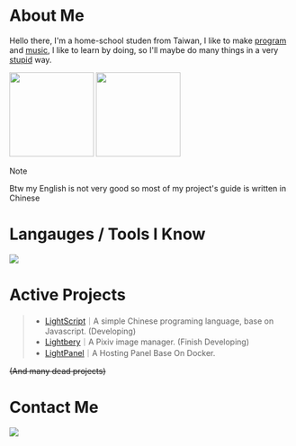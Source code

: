 # About Me

Hello there, I'm a home-school studen from Taiwan, I like to make [program](#active-projects) and [music](https://soundcloud.com/lmusic_tw), I like to learn by doing, so I'll maybe do many things in a very [stupid](https://en.wikipedia.org/wiki/Stupidity) way.

<image src="https://github-readme-stats.vercel.app/api/top-langs/?username=lmantw&theme=dracula&layout=compact" height="150px"> <image src="https://github-readme-stats.vercel.app/api?username=lmantw&theme=dracula" height="150px">

> [!NOTE]
> Btw my English is not very good so most of my project's guide is written in Chinese

# Langauges / Tools I Know

<image src="https://skillicons.dev/icons?i=nodejs,js,html,css,docker">

# Active Projects

> * [LightScript](https://github.com/LmanTW/LightScript)｜A simple Chinese programing language, base on Javascript. (Developing)
> * [Lightbery](https://github.com/LmanTW/Lightbery)｜A Pixiv image manager. (Finish Developing)
> * [LightPanel](https://github.com/LmanTW/LightPanel)｜A Hosting Panel Base On Docker.

~~(And many dead projects)~~

# Contact Me

[<image src="https://discord-readme-badge.vercel.app/api?id=846951260694904843">]()
